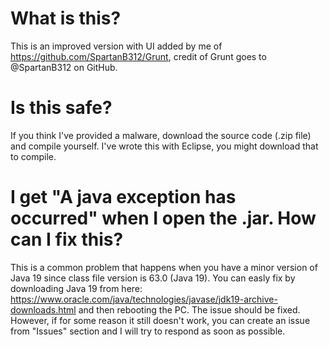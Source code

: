 # What is this?
This is an improved version with UI added by me of https://github.com/SpartanB312/Grunt, credit of Grunt goes to @SpartanB312 on GitHub.​

# Is this safe?
If you think I've provided a malware, download the source code (.zip file) and compile yourself.
I've wrote this with Eclipse, you might download that to compile.

# I get "A java exception has occurred" when I open the .jar. How can I fix this?
This is a common problem that happens when you have a minor version of Java 19 since class file version is 63.0 (Java 19).
You can easly fix by downloading Java 19 from here: https://www.oracle.com/java/technologies/javase/jdk19-archive-downloads.html and then rebooting the PC. The issue should be fixed.
However, if for some reason it still doesn't work, you can create an issue from "Issues" section and I will try to respond as soon as possible.
